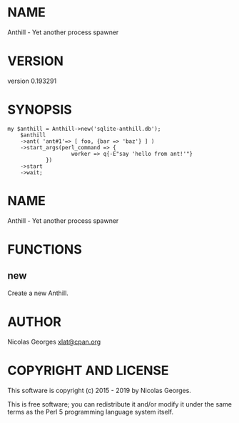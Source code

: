 # NAME

Anthill - Yet another process spawner

# VERSION

version 0.193291

# SYNOPSIS

    my $anthill = Anthill->new('sqlite-anthill.db');
        $anthill
        ->ant( 'ant#1'=> [ foo, {bar => 'baz'} ] )
        ->start_args(perl_command => {
                        worker => q{-E"say 'hello from ant!'"}
                })
        ->start
        ->wait;

# NAME

Anthill - Yet another process spawner

# FUNCTIONS

## new

Create a new Anthill.

# AUTHOR

Nicolas Georges <xlat@cpan.org>

# COPYRIGHT AND LICENSE

This software is copyright (c) 2015 - 2019 by Nicolas Georges.

This is free software; you can redistribute it and/or modify it under
the same terms as the Perl 5 programming language system itself.
